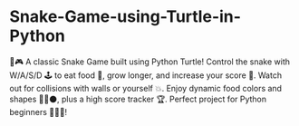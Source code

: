 # Snake-Game-using-Turtle-in-Python
🐍🎮 A classic Snake Game built using Python Turtle! Control the snake with W/A/S/D 🕹️ to eat food 🍎, grow longer, and increase your score 🧮. Watch out for collisions with walls or yourself 💥. Enjoy dynamic food colors and shapes 🎨🔺⚫, plus a high score tracker 🏆. Perfect project for Python beginners 👨‍💻🐢!
